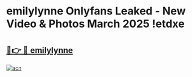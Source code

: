 # emilylynne Onlyfans Leaked - New Video & Photos March 2025 !etdxe

# <h2><a href="https://rchuen.iuczelnia.edu.pl?title=emilylynne&ref=etdxe">🔗👉 🔴 emilylynne</a></h2>

[![acn](https://github.com/user-attachments/assets/0f9c940e-d8b0-45ae-aac7-cd30a18b3e1c)](https://rchuen.iuczelnia.edu.pl?title=emilylynne&ref=etdxe)

